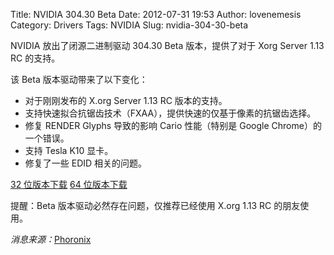 Title: NVIDIA 304.30 Beta
Date: 2012-07-31 19:53
Author: lovenemesis
Category: Drivers
Tags: NVIDIA
Slug: nvidia-304-30-beta

NVIDIA 放出了闭源二进制驱动 304.30 Beta 版本，提供了对于 Xorg Server
1.13 RC 的支持。

该 Beta 版本驱动带来了以下变化：

-   对于刚刚发布的 X.org Server 1.13 RC 版本的支持。
-   支持快速拟合抗锯齿技术（FXAA），提供快速的仅基于像素的抗锯齿选择。
-   修复 RENDER Glyphs 导致的影响 Cario 性能（特别是 Google
    Chrome）的一个错误。
-   支持 Tesla K10 显卡。
-   修复了一些 EDID 相关的问题。

[32 位版本下载](ftp://download.nvidia.com/XFree86/Linux-x86/304.30/) [64
位版本下载](ftp://download.nvidia.com/XFree86/Linux-x86_64/304.30/)

提醒：Beta 版本驱动必然存在问题，仅推荐已经使用 X.org 1.13 RC
的朋友使用。

*消息来源：*[Phoronix](http://www.phoronix.com/scan.php?page=news_item&px=MTE1MDM)
